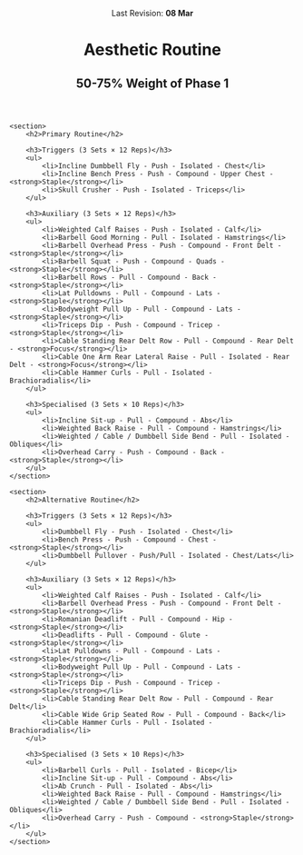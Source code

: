 <!DOCTYPE html>
<html lang="en">
<head>
    <meta charset="UTF-8">
    <title>Aesthetic Routine</title>
</head>
<body>
    <header>
        <p>Last Revision: <strong>08 Mar</strong></p>
        <h1>Aesthetic Routine</h1>
        <h2>50-75% Weight of Phase 1</h2>
    </header>

    <section>
        <h2>Primary Routine</h2>
        
        <h3>Triggers (3 Sets × 12 Reps)</h3>
        <ul>
            <li>Incline Dumbbell Fly - Push - Isolated - Chest</li>
            <li>Incline Bench Press - Push - Compound - Upper Chest - <strong>Staple</strong></li>
            <li>Skull Crusher - Push - Isolated - Triceps</li>
        </ul>

        <h3>Auxiliary (3 Sets × 12 Reps)</h3>
        <ul>
            <li>Weighted Calf Raises - Push - Isolated - Calf</li>
            <li>Barbell Good Morning - Pull - Isolated - Hamstrings</li>
            <li>Barbell Overhead Press - Push - Compound - Front Delt - <strong>Staple</strong></li>
            <li>Barbell Squat - Push - Compound - Quads - <strong>Staple</strong></li>
            <li>Barbell Rows - Pull - Compound - Back - <strong>Staple</strong></li>
            <li>Lat Pulldowns - Pull - Compound - Lats - <strong>Staple</strong></li>
            <li>Bodyweight Pull Up - Pull - Compound - Lats - <strong>Staple</strong></li>
            <li>Triceps Dip - Push - Compound - Tricep - <strong>Staple</strong></li>
            <li>Cable Standing Rear Delt Row - Pull - Compound - Rear Delt - <strong>Focus</strong></li>
            <li>Cable One Arm Rear Lateral Raise - Pull - Isolated - Rear Delt - <strong>Focus</strong></li>
            <li>Cable Hammer Curls - Pull - Isolated - Brachioradialis</li>
        </ul>

        <h3>Specialised (3 Sets × 10 Reps)</h3>
        <ul>
            <li>Incline Sit-up - Pull - Compound - Abs</li>
            <li>Weighted Back Raise - Pull - Compound - Hamstrings</li>
            <li>Weighted / Cable / Dumbbell Side Bend - Pull - Isolated - Obliques</li>
            <li>Overhead Carry - Push - Compound - Back - <strong>Staple</strong></li>
        </ul>
    </section>

    <section>
        <h2>Alternative Routine</h2>
        
        <h3>Triggers (3 Sets × 12 Reps)</h3>
        <ul>
            <li>Dumbbell Fly - Push - Isolated - Chest</li>
            <li>Bench Press - Push - Compound - Chest - <strong>Staple</strong></li>
            <li>Dumbbell Pullover - Push/Pull - Isolated - Chest/Lats</li>
        </ul>

        <h3>Auxiliary (3 Sets × 12 Reps)</h3>
        <ul>
            <li>Weighted Calf Raises - Push - Isolated - Calf</li>
            <li>Barbell Overhead Press - Push - Compound - Front Delt - <strong>Staple</strong></li>
            <li>Romanian Deadlift - Pull - Compound - Hip - <strong>Staple</strong></li>
            <li>Deadlifts - Pull - Compound - Glute - <strong>Staple</strong></li>
            <li>Lat Pulldowns - Pull - Compound - Lats - <strong>Staple</strong></li>
            <li>Bodyweight Pull Up - Pull - Compound - Lats - <strong>Staple</strong></li>
            <li>Triceps Dip - Push - Compound - Tricep - <strong>Staple</strong></li>
            <li>Cable Standing Rear Delt Row - Pull - Compound - Rear Delt</li>
            <li>Cable Wide Grip Seated Row - Pull - Compound - Back</li>
            <li>Cable Hammer Curls - Pull - Isolated - Brachioradialis</li>
        </ul>

        <h3>Specialised (3 Sets × 10 Reps)</h3>
        <ul>
            <li>Barbell Curls - Pull - Isolated - Bicep</li>
            <li>Incline Sit-up - Pull - Compound - Abs</li>
            <li>Ab Crunch - Pull - Isolated - Abs</li>
            <li>Weighted Back Raise - Pull - Compound - Hamstrings</li>
            <li>Weighted / Cable / Dumbbell Side Bend - Pull - Isolated - Obliques</li>
            <li>Overhead Carry - Push - Compound - <strong>Staple</strong></li>
        </ul>
    </section>
</body>
</html>